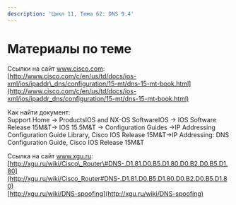 ```yaml
---
description: 'Цикл 11, Тема 62: DNS 9.4'
---
```


# Материалы по теме

Ссылки на сайт www.cisco.com:  
[http://www.cisco.com/c/en/us/td/docs/ios-xml/ios/ipaddr\_dns/configuration/15-mt/dns-15-mt-book.html](http://www.cisco.com/c/en/us/td/docs/ios-xml/ios/ipaddr_dns/configuration/15-mt/dns-15-mt-book.html)

Как найти документ:  
Support Home → ProductsIOS and NX-OS SoftwareIOS → IOS Software Release 15M&T→ IOS 15.5M&T → Configuration Guides →IP Addressing Configuration Guide Library, Cisco IOS Release 15M&T→IP Addressing: DNS Configuration Guide, Cisco IOS Release 15M&T

Ссылка на сайт www.xgu.ru:  
[http://xgu.ru/wiki/Cisco\_Router\#DNS-.D1.81.D0.B5.D1.80.D0.B2.D0.B5.D1.80](http://xgu.ru/wiki/Cisco_Router#DNS-.D1.81.D0.B5.D1.80.D0.B2.D0.B5.D1.80)  
[http://xgu.ru/wiki/DNS-spoofing](http://xgu.ru/wiki/DNS-spoofing)

